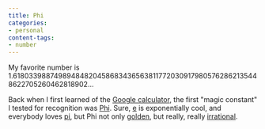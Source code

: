```yaml
---
title: Phi
categories:
- personal
content-tags:
- number
---
```


My favorite number is 1.618033988749894848204586834365638117720309179805762862135448622705260462818902...

Back when I first learned of the [Google
calculator][1], the first "magic constant" I tested for recognition was [Phi][2].  Sure, [e][3] is exponentially cool, and everybody loves [pi][4], but Phi not only [golden][5], but really, really [irrational][6].

   [1]: http://google.blogspace.com/archives/001023
   [2]: http://www.space.com/scienceastronomy/perfect_spirals_030917.html
   [3]: http://mathworld.wolfram.com/e.html
   [4]: http://aronofksy.tripod.com/pi.html
   [5]: http://dmoz.org/Science/Math/Recreations/Specific_Numbers/phi/
   [6]: http://www.ams.org/new-in-math/cover/irrational1.html
